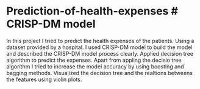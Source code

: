 # Prediction-of-health-expenses # CRISP-DM model
In this project I tried to predict the health expenses of the patients.
Using a dataset provided by a hospital.
I used CRISP-DM model to build the model and described the CRISP-DM model process clearly.
Applied decision tree algorithm to predict the expenses.
Apart from appling the decisio tree algorithm I tried to increase the model accuracy by using boosting and bagging methods.
Visualized the decision tree and the realtions betweens the features using violin plots.
